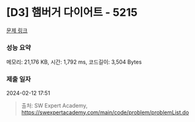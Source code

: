# [D3] 햄버거 다이어트 - 5215 

[문제 링크](https://swexpertacademy.com/main/code/problem/problemDetail.do?contestProbId=AWT-lPB6dHUDFAVT) 

### 성능 요약

메모리: 21,176 KB, 시간: 1,792 ms, 코드길이: 3,504 Bytes

### 제출 일자

2024-02-12 17:51



> 출처: SW Expert Academy, https://swexpertacademy.com/main/code/problem/problemList.do
